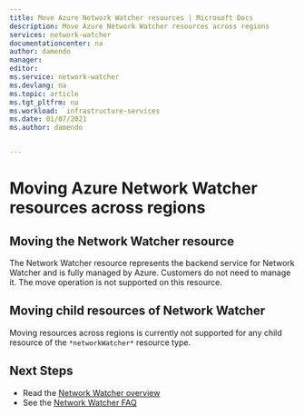 ```yaml
---
title: Move Azure Network Watcher resources | Microsoft Docs
description: Move Azure Network Watcher resources across regions
services: network-watcher
documentationcenter: na
author: damendo
manager:
editor:
ms.service: network-watcher
ms.devlang: na
ms.topic: article
ms.tgt_pltfrm: na
ms.workload:  infrastructure-services
ms.date: 01/07/2021
ms.author: damendo


---
```


# Moving Azure Network Watcher resources across regions

## Moving the Network Watcher resource
The Network Watcher resource represents the backend service for Network Watcher and is fully managed by Azure. Customers do not need to manage it. The move operation is not supported on this resource.

## Moving child resources of Network Watcher
Moving resources across regions is currently not supported for any child resource of the `*networkWatcher*` resource type.

## Next Steps
* Read the [Network Watcher overview](./network-watcher-monitoring-overview.md)
* See the [Network Watcher FAQ](./frequently-asked-questions.md)